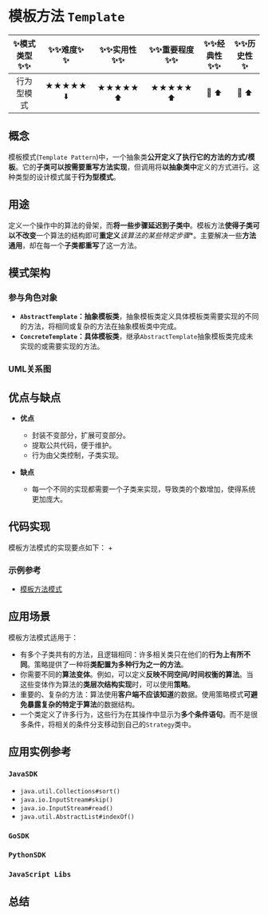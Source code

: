 # 模板方法 `Template`

| :sparkles:模式类型:sparkles::sparkles:|:sparkles::sparkles:难度:sparkles:  :sparkles: | :sparkles::sparkles:实用性:sparkles::sparkles: | :sparkles::sparkles:重要程度:sparkles::sparkles: |  :sparkles::sparkles:经典性:sparkles::sparkles: | :sparkles::sparkles:历史性:sparkles: |
| :----------------------------------------: | :-----------------------------------------------: | :-------------------------------------------------: | :----------------------------------------------------: | :--------------------------------------------------: | :--------------------------------------: |
|                   行为型模式                        |                ★★★★★ :arrow_down:                 |                  ★★★★★ :arrow_up:                   |                    ★★★★★ :arrow_up:                    |              :green_heart:  :arrow_up:               |        :green_heart:  :arrow_up:         |

## 概念
模板模式(`Template Pattern`)中，一个抽象类**公开定义了执行它的方法的方式/模板**。它的**子类可以按需要重写方法实现**，但调用将**以抽象类中**定义的方式进行。这种类型的设计模式属于**行为型模式**。

## 用途
定义一个操作中的算法的骨架，而**将一些步骤延迟到子类中**。模板方法**使得子类可以不改变**一个算法的结构即可**重定义***该算法的**某些特定步骤**。主要解决一些**方法通用**，却在每一个**子类都重写**了这一方法。

## 模式架构



### 参与角色对象
+ **`AbstractTemplate`：抽象模板类**，抽象模板类定义具体模板类需要实现的不同的方法，将相同或复杂的方法在抽象模板类中完成。
+ **`ConcreteTemplate`：具体模板类**，继承`AbstractTemplate`抽象模板类完成未实现的或需要实现的方法。

### UML关系图



## 优点与缺点
+ **优点**
	- 封装不变部分，扩展可变部分。 
	- 提取公共代码，便于维护。 
	- 行为由父类控制，子类实现。
	
+ **缺点**
	- 每一个不同的实现都需要一个子类来实现，导致类的个数增加，使得系统更加庞大。

## 代码实现
模板方法模式的实现要点如下：
+

### 示例参考
+ [模板方法模式](./java/io/github/hooj0/templatemethod)

## 应用场景
模板方法模式适用于：
+ 有多个子类共有的方法，且逻辑相同：许多相关类只在他们的**行为上有所不同**。策略提供了一种将**类配置为多种行为之一的方法**。
+ 你需要不同的**算法变体**。例如，可以定义**反映不同空间/时间权衡的算法**。当这些变体作为算法的**类层次结构实现**时，可以使用**策略**。
+ 重要的、复杂的方法：算法使用**客户端不应该知道**的数据。使用策略模式**可避免暴露复杂的特定于算法**的数据结构。
+ 一个类定义了许多行为，这些行为在其操作中显示为**多个条件语句**。而不是很多条件，将相关的条件分支移动到自己的`Strategy`类中。
 
## 应用实例参考

### `JavaSDK` 
+ `java.util.Collections#sort()`
+ `java.io.InputStream#skip()`
+ `java.io.InputStream#read()`
+ `java.util.AbstractList#indexOf()`

### `GoSDK`

### `PythonSDK`

### `JavaScript Libs`


## 总结